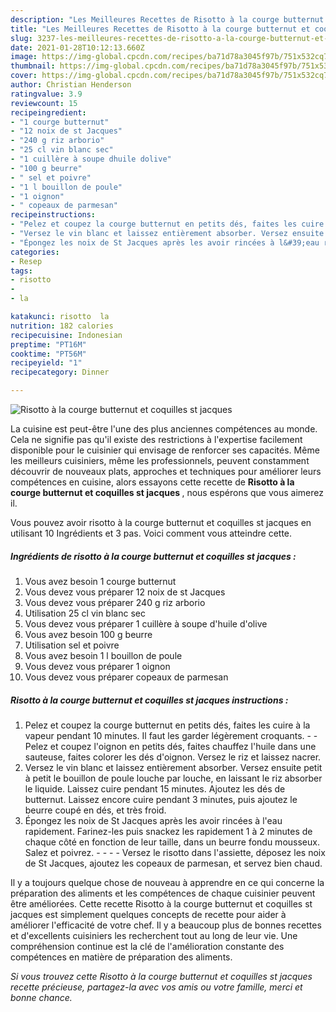 ```yaml
---
description: "Les Meilleures Recettes de Risotto à la courge butternut et coquilles st jacques"
title: "Les Meilleures Recettes de Risotto à la courge butternut et coquilles st jacques"
slug: 3237-les-meilleures-recettes-de-risotto-a-la-courge-butternut-et-coquilles-st-jacques
date: 2021-01-28T10:12:13.660Z
image: https://img-global.cpcdn.com/recipes/ba71d78a3045f97b/751x532cq70/risotto-a-la-courge-butternut-et-coquilles-st-jacques-photo-principale-de-la-recette.jpg
thumbnail: https://img-global.cpcdn.com/recipes/ba71d78a3045f97b/751x532cq70/risotto-a-la-courge-butternut-et-coquilles-st-jacques-photo-principale-de-la-recette.jpg
cover: https://img-global.cpcdn.com/recipes/ba71d78a3045f97b/751x532cq70/risotto-a-la-courge-butternut-et-coquilles-st-jacques-photo-principale-de-la-recette.jpg
author: Christian Henderson
ratingvalue: 3.9
reviewcount: 15
recipeingredient:
- "1 courge butternut"
- "12 noix de st Jacques"
- "240 g riz arborio"
- "25 cl vin blanc sec"
- "1 cuillère à soupe dhuile dolive"
- "100 g beurre"
- " sel et poivre"
- "1 l bouillon de poule"
- "1 oignon"
- " copeaux de parmesan"
recipeinstructions:
- "Pelez et coupez la courge butternut en petits dés, faites les cuire à la vapeur pendant 10 minutes. Il faut les garder légèrement croquants.  Pelez et coupez l&#39;oignon en petits dés, faites chauffez l&#39;huile dans une sauteuse, faites colorer les dés d&#39;oignon. Versez le riz et laissez nacrer."
- "Versez le vin blanc et laissez entièrement absorber. Versez ensuite petit à petit le bouillon de poule louche par louche, en laissant le riz absorber le liquide. Laissez cuire pendant 15 minutes. Ajoutez les dés de butternut. Laissez encore cuire pendant 3 minutes, puis ajoutez le beurre coupé en dés, et très froid."
- "Épongez les noix de St Jacques après les avoir rincées à l&#39;eau rapidement. Farinez-les puis snackez les rapidement 1 à 2 minutes de chaque côté en fonction de leur taille, dans un beurre fondu mousseux. Salez et poivrez.     Versez le risotto dans l&#39;assiette, déposez les noix de St Jacques, ajoutez les copeaux de parmesan, et servez bien chaud."
categories:
- Resep
tags:
- risotto
- 
- la

katakunci: risotto  la 
nutrition: 182 calories
recipecuisine: Indonesian
preptime: "PT16M"
cooktime: "PT56M"
recipeyield: "1"
recipecategory: Dinner

---
```



![Risotto à la courge butternut et coquilles st jacques](https://img-global.cpcdn.com/recipes/ba71d78a3045f97b/751x532cq70/risotto-a-la-courge-butternut-et-coquilles-st-jacques-photo-principale-de-la-recette.jpg)

La cuisine est peut-être l'une des plus anciennes compétences au monde. Cela ne signifie pas qu'il existe des restrictions à l'expertise facilement disponible pour le cuisinier qui envisage de renforcer ses capacités. Même les meilleurs cuisiniers, même les professionnels, peuvent constamment découvrir de nouveaux plats, approches et techniques pour améliorer leurs compétences en cuisine, alors essayons cette recette de <strong> Risotto à la courge butternut et coquilles st jacques </strong>, nous espérons que vous aimerez il.

<!--inarticleads1-->

Vous pouvez avoir risotto à la courge butternut et coquilles st jacques en utilisant 10 Ingrédients et 3 pas. Voici comment vous atteindre cette.

##### Ingrédients de risotto à la courge butternut et coquilles st jacques :

1. Vous avez besoin 1 courge butternut
1. Vous devez vous préparer 12 noix de st Jacques
1. Vous devez vous préparer 240 g riz arborio
1. Utilisation 25 cl vin blanc sec
1. Vous devez vous préparer 1 cuillère à soupe d&#39;huile d&#39;olive
1. Vous avez besoin 100 g beurre
1. Utilisation  sel et poivre
1. Vous avez besoin 1 l bouillon de poule
1. Vous devez vous préparer 1 oignon
1. Vous devez vous préparer  copeaux de parmesan




<!--inarticleads2-->

##### Risotto à la courge butternut et coquilles st jacques instructions :

1. Pelez et coupez la courge butternut en petits dés, faites les cuire à la vapeur pendant 10 minutes. Il faut les garder légèrement croquants. -  - Pelez et coupez l&#39;oignon en petits dés, faites chauffez l&#39;huile dans une sauteuse, faites colorer les dés d&#39;oignon. Versez le riz et laissez nacrer.
1. Versez le vin blanc et laissez entièrement absorber. Versez ensuite petit à petit le bouillon de poule louche par louche, en laissant le riz absorber le liquide. Laissez cuire pendant 15 minutes. Ajoutez les dés de butternut. Laissez encore cuire pendant 3 minutes, puis ajoutez le beurre coupé en dés, et très froid.
1. Épongez les noix de St Jacques après les avoir rincées à l&#39;eau rapidement. Farinez-les puis snackez les rapidement 1 à 2 minutes de chaque côté en fonction de leur taille, dans un beurre fondu mousseux. Salez et poivrez. -  -   -  - Versez le risotto dans l&#39;assiette, déposez les noix de St Jacques, ajoutez les copeaux de parmesan, et servez bien chaud.




<!--inarticleads1-->

<p>
Il y a toujours quelque chose de nouveau à apprendre en ce qui concerne la préparation des aliments et les compétences de chaque cuisinier peuvent être améliorées. Cette recette Risotto à la courge butternut et coquilles st jacques est simplement quelques concepts de recette pour aider à améliorer l'efficacité de votre chef. Il y a beaucoup plus de bonnes recettes et d'excellents cuisiniers les recherchent tout au long de leur vie. Une compréhension continue est la clé de l'amélioration constante des compétences en matière de préparation des aliments.
</p>

<p>
<i>Si vous trouvez cette Risotto à la courge butternut et coquilles st jacques recette précieuse, partagez-la avec vos amis ou votre famille, merci et bonne chance.</i>
</p>
